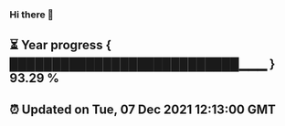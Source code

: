 ### Hi there 👋
⏳ Year progress { ███████████████████████████▁▁▁ } 93.29 %
---
⏰ Updated on Tue, 07 Dec 2021 12:13:00 GMT
---
